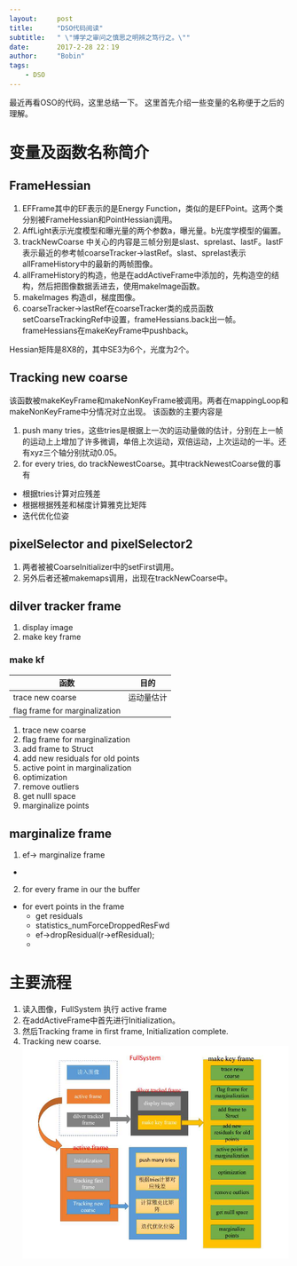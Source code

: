 ```yaml
---
layout:     post
title:      "DSO代码阅读"
subtitle:   " \"博学之审问之慎思之明辨之笃行之。\""
date:       2017-2-28 22：19
author:     "Bobin"
tags:
    - DSO
---
```



最近再看OSO的代码，这里总结一下。
这里首先介绍一些变量的名称便于之后的理解。
# 变量及函数名称简介
## FrameHessian
1. EFFrame其中的EF表示的是Energy Function，类似的是EFPoint。这两个类分别被FrameHessian和PointHessian调用。
2. AffLight表示光度模型和曝光量的两个参数a，曝光量。b光度学模型的偏置。
3. trackNewCoarse 中关心的内容是三帧分别是slast、sprelast、lastF。lastF表示最近的参考帧coarseTracker->lastRef。slast、sprelast表示allFrameHistory中的最新的两帧图像。
4. allFrameHistory的构造，他是在addActiveFrame中添加的，先构造空的结构，然后把图像数据丢进去，使用makeImage函数。
5. makeImages 构造dI，梯度图像。
6. coarseTracker->lastRef在coarseTracker类的成员函数setCoarseTrackingRef中设置，frameHessians.back出一帧。frameHessians在makeKeyFrame中pushback。

Hessian矩阵是8X8的，其中SE3为6个，光度为2个。


## Tracking new coarse
该函数被makeKeyFrame和makeNonKeyFrame被调用。两者在mappingLoop和makeNonKeyFrame中分情况对立出现。
该函数的主要内容是
1. push many tries，这些tries是根据上一次的运动量做的估计，分别在上一帧的运动上上增加了许多微调，单倍上次运动，双倍运动，上次运动的一半。还有xyz三个轴分别扰动0.05。
2. for every tries, do trackNewestCoarse。其中trackNewestCoarse做的事有
  - 根据tries计算对应残差
  - 根据根据残差和梯度计算雅克比矩阵
  - 迭代优化位姿


## pixelSelector and pixelSelector2
1. 两者被被CoarseInitializer中的setFirst调用。
2. 另外后者还被makemaps调用，出现在trackNewCoarse中。


## dilver tracker frame
1. display image
2. make key frame

### make kf
函数|目的
--|--
trace new coarse | 运动量估计
flag frame for marginalization |

1. trace new coarse
2. flag frame for marginalization
3. add frame to Struct
4. add new residuals for old points
5. active point in marginalization
6. optimization
7. remove outliers
8. get nulll space
9. marginalize points

## marginalize frame
1. ef-> marginalize frame
  -
2. for every frame in our the buffer
  - for evert points in the frame
    - get residuals
    - statistics_numForceDroppedResFwd
    - ef->dropResidual(r->efResidual);
    -

# 主要流程
1. 读入图像，FullSystem 执行 active frame
2. 在addActiveFrame中首先进行Initialization。
3. 然后Tracking frame in first frame, Initialization complete.
4. Tracking new coarse.
![流程图](/img/dso.jpg)
